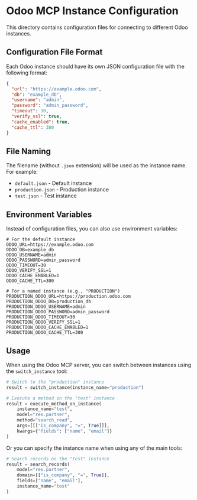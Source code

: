 # Odoo MCP Instance Configuration

This directory contains configuration files for connecting to different Odoo instances.

## Configuration File Format

Each Odoo instance should have its own JSON configuration file with the following format:

```json
{
  "url": "https://example.odoo.com",
  "db": "example_db",
  "username": "admin",
  "password": "admin_password",
  "timeout": 30,
  "verify_ssl": true,
  "cache_enabled": true,
  "cache_ttl": 300
}
```

## File Naming

The filename (without `.json` extension) will be used as the instance name. For example:
- `default.json` - Default instance
- `production.json` - Production instance
- `test.json` - Test instance

## Environment Variables

Instead of configuration files, you can also use environment variables:

```
# For the default instance
ODOO_URL=https://example.odoo.com
ODOO_DB=example_db
ODOO_USERNAME=admin
ODOO_PASSWORD=admin_password
ODOO_TIMEOUT=30
ODOO_VERIFY_SSL=1
ODOO_CACHE_ENABLED=1
ODOO_CACHE_TTL=300

# For a named instance (e.g., "PRODUCTION")
PRODUCTION_ODOO_URL=https://production.odoo.com
PRODUCTION_ODOO_DB=production_db
PRODUCTION_ODOO_USERNAME=admin
PRODUCTION_ODOO_PASSWORD=admin_password
PRODUCTION_ODOO_TIMEOUT=30
PRODUCTION_ODOO_VERIFY_SSL=1
PRODUCTION_ODOO_CACHE_ENABLED=1
PRODUCTION_ODOO_CACHE_TTL=300
```

## Usage

When using the Odoo MCP server, you can switch between instances using the `switch_instance` tool:

```python
# Switch to the "production" instance
result = switch_instance(instance_name="production")

# Execute a method on the "test" instance
result = execute_method_on_instance(
    instance_name="test",
    model="res.partner",
    method="search_read",
    args=[[["is_company", "=", True]]],
    kwargs={"fields": ["name", "email"]}
)
```

Or you can specify the instance name when using any of the main tools:

```python
# Search records on the "test" instance
result = search_records(
    model="res.partner",
    domain=[["is_company", "=", True]],
    fields=["name", "email"],
    instance_name="test"
)
```
